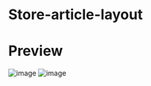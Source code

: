 # Store-article-layout
# Preview
![image](https://user-images.githubusercontent.com/102136941/176986609-a3e164bc-cbee-4a7c-b542-c4879ea704ec.png)
![image](https://user-images.githubusercontent.com/102136941/176986658-edc3395e-b620-4221-b46a-c001216d5846.png)
